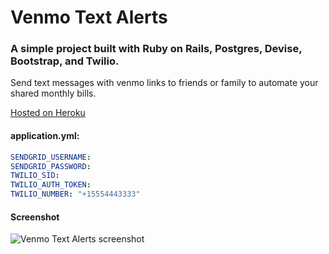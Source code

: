 # Venmo Text Alerts

### A simple project built with Ruby on Rails, Postgres, Devise, Bootstrap, and Twilio.

Send text messages with venmo links to friends or family to automate your shared monthly bills.

[Hosted on Heroku](http://venmo-text-alerts.herokuapp.com/)

#### application.yml:

```yml
SENDGRID_USERNAME: 
SENDGRID_PASSWORD: 
TWILIO_SID: 
TWILIO_AUTH_TOKEN: 
TWILIO_NUMBER: "+15554443333"
```

#### Screenshot
![Venmo Text Alerts screenshot](http://venmo-text-alerts.herokuapp.com/assets/screenshot.png)
